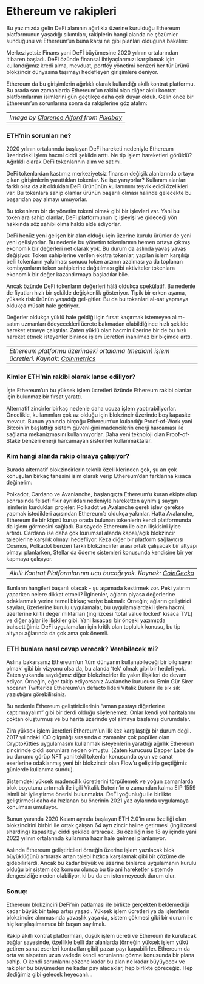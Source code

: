 # Ethereum ve rakipleri

Bu yazımızda gelin DeFi alanının ağırlıkla üzerine kurulduğu Ethereum platformunun yaşadığı sıkıntıları, rakiplerin hangi alanda ne çözümler sunduğunu ve Ethereum’un buna karşı ne gibi planları olduğuna bakalım:

Merkeziyetsiz Finans yani DeFİ büyümesine 2020 yılının ortalarından itibaren başladı. DeFi özünde finansal ihtiyaçlarımızı karşılamak için kullandığımız kredi alma, mevduat, portföy yönetimi benzeri her tür ürünü blokzincir dünyasına taşımayı hedefleyen girişimlere deniyor.

Ethereum da bu girişimlerin ağırlıklı olarak kullandığı akıllı kontrat platformu. Bu arada son zamanlarda Ethereum’un rakibi olan diğer akıllı kontrat platformlarının isimlerini gün geçtikçe daha çok duyar olduk. Gelin önce bir Ethereum’un sorunlarına sonra da rakiplerine göz atalım:

|  |
| :--- |
| _Image by_ [_Clarence Alford_](https://pixabay.com/users/clarencealford-5516293) _from_ [_Pixabay_](https://pixabay.com/) |

### ETH’nin sorunları ne?

2020 yılının ortalarında başlayan DeFi hareketi nedeniyle Ethereum üzerindeki işlem hacmi ciddi şekilde arttı. Ne tip işlem hareketleri görüldü? Ağırlıklı olarak DeFi tokenlarının alım ve satımı.

DeFi tokenlardan kastımız merkeziyetsiz finansın değişik alanlarında ortaya çıkan girişimlerin yarattıkları tokenlar. Ne işe yarıyorlar? Kullanım alanları farklı olsa da ait oldukları DeFi ürününün kullanımını teşvik edici özelikleri var. Bu tokenlara sahip olanlar ürünün başarılı olması halinde gelecekte bu başarıdan pay almayı umuyorlar.

Bu tokenların bir de yönetim tokeni olmak gibi bir işlevleri var. Yani bu tokenlara sahip olanlar, DeFi platformunun iç işleyişi ve gideceği yön hakkında söz sahibi olma hakkı elde ediyorlar.

DeFi henüz yeni gelişen bir alan olduğu için üzerine kurulu ürünler de yeni yeni gelişiyorlar. Bu nedenle bu yönetim tokenlarının hemen ortaya çıkmış ekonomik bir değerleri net olarak yok. Bu durum da aslında yavaş yavaş değişiyor. Token sahiplerine verilen ekstra tokenlar, yapılan işlem karşılığı belli tokenların yakılması sonucu token arzının azalması ya da toplanan komisyonların token sahiplerine dağıtılması gibi aktiviteler tokenlara ekonomik bir değer kazandırmaya başladılar bile.

Ancak özünde DeFi tokenların değerleri hâlâ oldukça spekülatif. Bu nedenle de fiyatları hızlı bir şekilde değişkenlik gösteriyor. Tipik bir erken aşama, yüksek risk ürünün yaşadığı gel-gitler. Bu da bu tokenlari al-sat yapmaya oldukça müsait hale getiriyor.

Değerler oldukça yüklü hale geldiği için fırsat kaçırmak istemeyen alım-satım uzmanları ödeyecekleri ücrete bakmadan olabildiğince hızlı şekilde hareket etmeye çalıştılar. Zaten yüklü olan hacmin üzerine bir de bu hızlı hareket etmek isteyenler binince işlem ücretleri inanılmaz bir biçimde arttı.

|  |
| :--- |
| _Ethereum platformu üzerindeki ortalama \(median\) işlem ücretleri. Kaynak:_ [_Coinmetrics_](https://network-charts.coinmetrics.io/) |

### Kimler ETH’nin rakibi olarak lanse ediliyor?

İşte Ethereum’un bu yüksek işlem ücretleri özünde Ethereum rakibi olanlar için bulunmaz bir fırsat yarattı.

Alternatif zincirler birkaç nedenle daha ucuza işlem yaptırabiliyorlar. Öncelikle, kullanımları çok az olduğu için blokzincir üzerinde boş kapasite mevcut. Bunun yanında birçoğu Ethereum’un kulandığı Proof-of-Work yani Bitcoin’in başlattığı sistem güvenliğini madencilerin enerji harcaması ile sağlama mekanizmasını kullanmıyorlar. Daha yeni teknoloji olan Proof-of-Stake benzeri enerji harcamayan sistemler kullanmaktalar.

### Kim hangi alanda rakip olmaya çalışıyor?

Burada alternatif blokzincirlerin teknik özelliklerinden çok, şu an çok konuşulan birkaç tanesini isim olarak verip Ethereum’dan farklarına kısaca değinelim:

Polkadot, Cardano ve Avanlanche, başlangıçta Ethereum’u kuran ekipte olup sonrasında felsefi fikir ayrılıkları nedeniyle hareketten ayrılmış saygın isimlerin kurdukları projeler. Polkadot ve Avalanche gerek işlev gerekse yapmak istedikleri açısından Ethereum’a oldukça yakınlar. Hatta Avalanche, Ethereum ile bir köprü kurup orada bulunan tokenlerin kendi platformunda da işlem görmesini sağladı. Bu sayede Ethereum ile olan ilişkisini iyice artırdı. Cardano ise daha çok kurumsal alanda kapalı/açık blokzincir taleplerine karşılık olmayı hedefliyor. Keza diğer bir platform sağlayıcısı Cosmos, Polkadot benzeri farklı blokzincirler arası ortak çalışacak bir altyapı olmayı planlarken, Stellar da ödeme sistemleri konusunda kendisine bir yer kapmaya çalışıyor.

|  |
| :--- |
| _Akıllı Kontrat Platformlarının ucu bucağı yok. Kaynak:_ [_CoinGecko_](https://www.coingecko.com/en/categories/smart-contract-platform) |

Bunların hangileri başarılı olacak - şu aşamada kestirmek zor. Peki yatırım yaparken nelere dikkat etmeli? İlginenler, ağların piyasa değerlerine odaklanmak yerine temel birkaç veriye bakmalı: Örneğin; ağların geliştirici sayıları, üzerlerine kurulu uygulamalar, bu uygulamalardaki işlem hacmi, üzerlerine kilitli değer miktarları \(ingilizcesi ‘total value locked’ kısaca TVL\) ve diğer ağlar ile ilişkiler gibi. Yani kısacası bir önceki yazımızda bahsettiğimiz DeFi uygulamaları için kritik olan topluluk konusu, bu tip altyapı ağlarında da çok ama çok önemli.

### ETH bunlara nasıl cevap verecek? Verebilecek mi?

Aslına bakarsanız Ethereum’un ‘tüm dünyanın kullanabileceği bir bilgisayar olmak’ gibi bir vizyonu olsa da, bu alanda ‘tek’ olmak gibi bir hedefi yok. Zaten yukarıda saydığımız diğer blokzincirler ile yakın ilişkileri de devam ediyor. Örneğin, eğer takip ediyorsanız Avalanche kurucusu Emin Gür Sirer hocanın Twitter’da Ethereum’un defacto lideri Vitalik Buterin ile sık sık yazıştığını görebilirsiniz.

Bu nedenle Ethereum geliştiricilerinin “aman pastayı diğerlerine kaptırmayalım” gibi bir derdi olduğu söylenemez. Onlar kendi yol haritalarını çoktan oluşturmuş ve bu harita üzerinde yol almaya başlamış durumdalar.

Zira yüksek işlem ücretleri Ethereum’un ilk kez karşılaştığı bir durum değil. 2017 yılındaki ICO çılgınlığı sırasında o zamanlar çok popüler olan CryptoKitties uygulamasını kullanmak isteyenlerin yarattığı ağırlık Ethereum zincirinde ciddi sorunlara neden olmuştu. \(Zaten kurucusu Dapper Labs de bu durumu görüp NFT yani tekil tokenlar konusunda oyun ve sanat eserlerine odaklanmış yeni bir blokzincir olan Flow’u geliştirip geçtiğimiz günlerde kullanıma sundu\).

Sistemdeki yüksek madencilik ücretlerini törpülemek ve yoğun zamanlarda blok boyutunu artırmak ile ilgili Vitalik Buterin’in o zamandan kalma EIP 1559 isimli bir iyileştirme önerisi bulunmakta. DeFi yoğunluğu ile birlikte geliştirmesi daha da hızlanan bu önerinin 2021 yaz aylarında uygulamaya konulması umuluyor.

Bunun yanında 2020 Kasım ayında başlayan ETH 2.0’in ana özelliği olan blokzincirini birbiri ile ortak çalışan 64 ayrı zincir haline getirmesi \(ingilizcesi sharding\) kapasiteyi ciddi şekilde artıracak. Bu özelliğin ise 18 ay içinde yani 2022 yılının ortalarında kullanıma hazır hale gelmesi planlanıyor.

Aslında Ethereum geliştiricileri örneğin üzerine işlem yazılacak blok büyüklüğünü artırarak artan talebi hızlıca karşılamak gibi bir çözüme de gidebilirlerdi. Ancak bu kadar büyük ve üzerine binlerce uygulamanın kurulu olduğu bir sistem söz konusu olunca bu tip ani hareketler sistemde dengesizliğe neden olabiliyor, ki bu da en istenmeyecek durum olur.

### Sonuç:

Ethereum blokzinciri DeFi’nin patlaması ile birlikte gerçekten beklemediği kadar büyük bir talep artışı yaşadı. Yüksek işlem ücretleri ya da işlemlerin blokzincire alınmasında yavaşlık yaşa da, sistem çökmesi gibi bir durum ile hiç karşılaşılmaması bir başarı sayılmalı.

Rakip akıllı kontrat platformları, düşük işlem ücreti ve Ethereum ile kurulacak bağlar sayesinde, özellikle belli dar alanlarda \(örneğin yüksek işlem yükü getiren sanat eserleri kontratları gibi\) pazar payı kapabilirler. Ethereum da orta ve nispeten uzun vadede kendi sorunlarını çözme konusunda bir plana sahip. O kendi sorunlarını çözene kadar bu alan ne kadar büyüyecek ve rakipler bu büyümeden ne kadar pay alacaklar, hep birlikte göreceğiz. Hep dediğimiz gibi gelecek heyecanlı…

